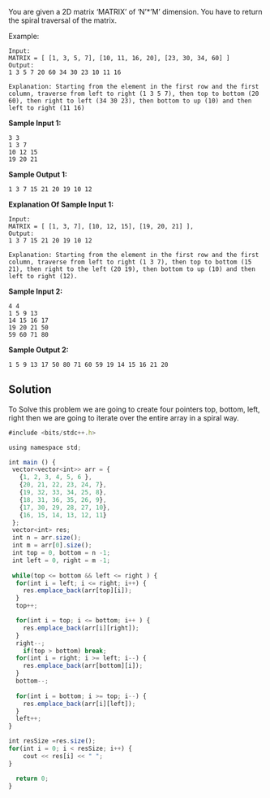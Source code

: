 You are given a 2D matrix ‘MATRIX’ of ‘N’*’M’ dimension. You have to return the spiral traversal of the matrix.

Example:

```
Input:
MATRIX = [ [1, 3, 5, 7], [10, 11, 16, 20], [23, 30, 34, 60] ]
Output:
1 3 5 7 20 60 34 30 23 10 11 16

Explanation: Starting from the element in the first row and the first column, traverse from left to right (1 3 5 7), then top to bottom (20 60), then right to left (34 30 23), then bottom to up (10) and then left to right (11 16)
```

**Sample Input 1:**

```
3 3
1 3 7
10 12 15
19 20 21
```

**Sample Output 1:**

```
1 3 7 15 21 20 19 10 12
```

**Explanation Of Sample Input 1:**

```
Input:
MATRIX = [ [1, 3, 7], [10, 12, 15], [19, 20, 21] ], 
Output:
1 3 7 15 21 20 19 10 12

Explanation: Starting from the element in the first row and the first column, traverse from left to right (1 3 7), then top to bottom (15 21), then right to the left (20 19), then bottom to up (10) and then left to right (12).
```

**Sample Input 2:**

```
4 4
1 5 9 13
14 15 16 17
19 20 21 50
59 60 71 80
```

**Sample Output 2:**

```
1 5 9 13 17 50 80 71 60 59 19 14 15 16 21 20
```


## Solution
To Solve this problem we are going to create four pointers top, bottom, left, right then we are going to iterate over the entire array in a spiral way.

```js
#include <bits/stdc++.h>

using namespace std;

int main () {
 vector<vector<int>> arr = {
   {1, 2, 3, 4, 5, 6 },
   {20, 21, 22, 23, 24, 7},
   {19, 32, 33, 34, 25, 8},
   {18, 31, 36, 35, 26, 9},
   {17, 30, 29, 28, 27, 10},
   {16, 15, 14, 13, 12, 11}
 };
 vector<int> res;
 int n = arr.size();
 int m = arr[0].size();
 int top = 0, bottom = n -1;
 int left = 0, right = m -1;
 
 while(top <= bottom && left <= right ) {
  for(int i = left; i <= right; i++) {
    res.emplace_back(arr[top][i]);
  }
  top++;

  for(int i = top; i <= bottom; i++ ) {
    res.emplace_back(arr[i][right]);
  }
  right--;
    if(top > bottom) break;
  for(int i = right; i >= left; i--) {
    res.emplace_back(arr[bottom][i]);
  }
  bottom--;
  
  for(int i = bottom; i >= top; i--) {
    res.emplace_back(arr[i][left]);
  }
  left++;
}

int resSize =res.size();
for(int i = 0; i < resSize; i++) {
    cout << res[i] << " ";
}

  return 0;
}

```